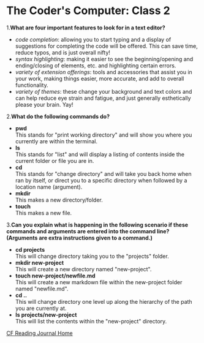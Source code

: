 # The Coder's Computer: Class 2

1.**What are four important features to look for in a text editor?**

* *code completion*: allowing you to start typing and a display of suggestions for completing the code will be offered. This can save time, reduce typos, and is just overall nifty!  
* *syntax highlighting*: making it easier to see the beginning/opening and ending/closing of elements, etc. and highlighting certain errors.  
* *variety of extension offerings*: tools and accessories that assist you in your work, making things easier, more accurate, and add to overall functionality.  
* *variety of themes*: these change your background and text colors and can help reduce eye strain and fatigue, and just generally esthetically please your brain. Yay!

2.**What do the following commands do?**

* **pwd**  
  This stands for "print working directory" and will show you where you currently are within the terminal.
* **ls**  
  This stands for "list" and will display a listing of contents inside the current folder or file you are in.
* **cd**  
  This stands for "change directory" and will take you back home when ran by itself, or direct you to a specific directory when followed by a location name (argument).
* **mkdir**  
  This makes a new directory/folder.
* **touch**  
  This makes a new file.

3.**Can you explain what is happening in the following scenario if these commands and arguments are entered into the command line? (Arguments are extra instructions given to a command.)**  

* **cd projects**  
  This will change directory taking you to the "projects" folder.
* **mkdir new-project**  
  This will create a new directory named "new-project".
* **touch new-project/newfile.md**  
  This will create a new markdown file within the new-project folder named "newfile.md".
* **cd ..**  
  This will change directory one level up along the hierarchy of the path you are currently at.
* **ls projects/new-project**  
  This will list the contents within the "new-project" directory.

[CF Reading Journal Home](../README.md)
